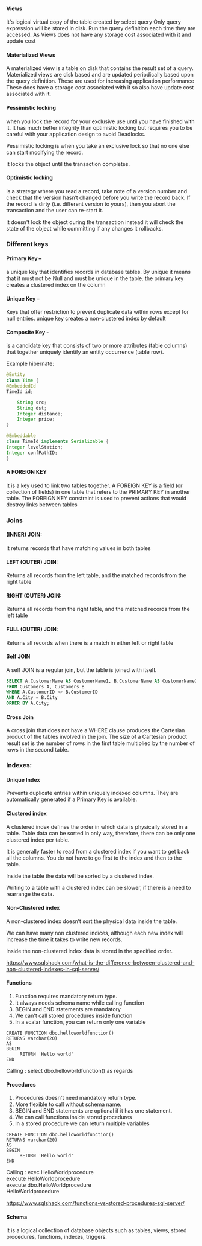 
#### Views
It's logical virtual copy of the table created by select query
Only query expression will be stored in disk.
Run the query definition each time they are accessed.
As Views does not have any storage cost associated with it and update cost

#### Materialized Views
A materialized view is a table on disk that contains the result set of a query.
Materialized views are disk based and are updated periodically based upon the query definition.
These are used for increasing application performance
These does have a storage cost associated with it so also have update cost associated with it.

#### Pessimistic locking
when you lock the record for your exclusive use until you have finished with it. It has much better integrity than optimistic locking 
but requires you to be careful with your application design to avoid Deadlocks.

Pessimistic locking is when you take an exclusive lock so that no one else can start modifying the record.

It locks the object until the transaction completes.

#### Optimistic locking
is a strategy where you read a record, take note of a version number and check that the version hasn’t changed before you write the record back. 
If the record is dirty (i.e. different version to yours), then you abort the transaction and the user can re-start it.

It doesn't lock the object during the transaction instead it will check the state of the object while committing if any changes it rollbacks.

### Different keys
#### Primary Key – 
a unique key that identifies records in database tables. By unique it means that it must not be Null and must be unique in the table.
the primary key creates a clustered index on the column

#### Unique Key – 
Keys that offer restriction to prevent duplicate data within rows except for null entries.
unique key creates a non-clustered index by default

#### Composite Key - 
is a candidate key that consists of two or more attributes (table columns) that together uniquely identify an entity occurrence (table row).

Example hibernate:
```java
@Entity
class Time {
@EmbeddedId
TimeId id;

    String src;
    String dst;
    Integer distance;
    Integer price;
}

@Embeddable
class TimeId implements Serializable {
Integer levelStation;
Integer confPathID;
}
```
#### A FOREIGN KEY 
It is a key used to link two tables together. A FOREIGN KEY is a field (or collection of fields) in one table that refers to the PRIMARY KEY in another table. The FOREIGN KEY constraint is used to prevent actions that would destroy links between tables

### Joins

#### (INNER) JOIN: 
It returns records that have matching values in both tables

#### LEFT (OUTER) JOIN: 
Returns all records from the left table, and the matched records from the right table

#### RIGHT (OUTER) JOIN: 
Returns all records from the right table, and the matched records from the left table

#### FULL (OUTER) JOIN: 
Returns all records when there is a match in either left or right table

#### Self JOIN
A self JOIN is a regular join, but the table is joined with itself.
```sql
SELECT A.CustomerName AS CustomerName1, B.CustomerName AS CustomerName2, A.City
FROM Customers A, Customers B
WHERE A.CustomerID <> B.CustomerID
AND A.City = B.City
ORDER BY A.City;
```
#### Cross Join
A cross join that does not have a WHERE clause produces the Cartesian product of the tables involved in the join. 
The size of a Cartesian product result set is the number of rows in the first table multiplied by the number of rows in the second table.

### Indexes:

#### Unique Index
Prevents duplicate entries within uniquely indexed columns. They are automatically generated if a Primary Key is available.

#### Clustered index
A clustered index defines the order in which data is physically stored in a table. Table data can be sorted in only way, therefore, there can be only one clustered index per table.

It is generally faster to read from a clustered index if you want to get back all the columns. You do not have to go first to the index and then to the table.

Inside the table the data will be sorted by a clustered index.

Writing to a table with a clustered index can be slower, if there is a need to rearrange the data.
#### Non-Clustered index
A non-clustered index doesn’t sort the physical data inside the table.

We can have many non clustered indices, although each new index will increase the time it takes to write new records.

Inside the non-clustered index data is stored in the specified order.

https://www.sqlshack.com/what-is-the-difference-between-clustered-and-non-clustered-indexes-in-sql-server/

#### Functions
1. Function requires mandatory return type.
2. It always needs schema name while calling function
3. BEGIN and END statements are mandatory
4. We can't call stored procedures inside function
5. In a scalar function, you can return only one variable

```roomsql
CREATE FUNCTION dbo.helloworldfunction()
RETURNS varchar(20)
AS 
BEGIN
	 RETURN 'Hello world'
END
```
Calling : select dbo.helloworldfunction() as regards

#### Procedures
1. Procedures doesn't need mandatory return type.
2. More flexible to call without schema name.
3. BEGIN and END statements are optional if it has one statement.
4. We can call functions inside stored procedures
5. In a stored procedure we can return multiple variables
```roomsql
CREATE FUNCTION dbo.helloworldfunction()
RETURNS varchar(20)
AS 
BEGIN
	 RETURN 'Hello world'
END
```
Calling :
exec HelloWorldprocedure  
execute HelloWorldprocedure  
execute dbo.HelloWorldprocedure  
HelloWorldprocedure  

https://www.sqlshack.com/functions-vs-stored-procedures-sql-server/

#### Schema
It is a logical collection of database objects such as tables, views, stored procedures, functions, indexes, triggers.